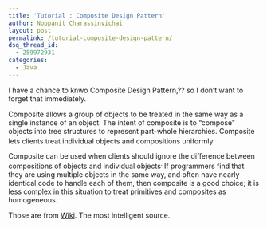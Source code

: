```yaml
---
title: 'Tutorial : Composite Design Pattern'
author: Noppanit Charassinvichai
layout: post
permalink: /tutorial-composite-design-pattern/
dsq_thread_id:
  - 259972931
categories:
  - Java
---
```

I have a chance to knwo Composite Design Pattern,?? so I don&#8217;t want to forget that immediately.

Composite allows a group of objects to be treated in the same way as a single instance of an object. The intent of composite is to &#8220;compose&#8221; objects into tree structures to represent part-whole hierarchies. Composite lets clients treat individual objects and compositions uniformly<sup id="cite_ref-GangOfFour_0-0">.<br /> </sup>

Composite can be used when clients should ignore the difference between compositions of objects and individual objects<sup id="cite_ref-GangOfFour_0-1">. <a href="http://en.wikipedia.org/wiki/Composite_pattern#cite_note-GangOfFour-0"></a></sup>If programmers find that they are using multiple objects in the same way, and often have nearly identical code to handle each of them, then composite is a good choice; it is less complex in this situation to treat primitives and composites as homogeneous.

Those are from <a href="http://en.wikipedia.org/wiki/Composite_pattern" target="_blank">Wiki</a>. The most intelligent source.